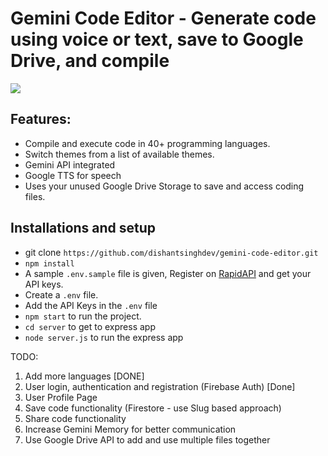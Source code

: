 # Gemini Code Editor - Generate code using voice or text, save to Google Drive, and compile

<img src="https://i.ibb.co/3dF0vP2/Screenshot-2024-08-15-at-11-03-59-AM.png" />

## Features: 
- Compile and execute code in 40+ programming languages.
- Switch themes from a list of available themes.
- Gemini API integrated
- Google TTS for speech
- Uses your unused Google Drive Storage to save and access coding files.

## Installations and setup

- git clone `https://github.com/dishantsinghdev/gemini-code-editor.git`
- `npm install`
- A sample `.env.sample` file is given, Register on <a href="https://rapidapi.com/judge0-official/api/judge0-ce/pricing" target="__blank">RapidAPI</a> and get your API keys.
- Create a `.env` file.
- Add the API Keys in the `.env` file
- `npm start` to run the project.
- `cd server` to get to express app
- `node server.js` to run the express app 


TODO:

1. Add more languages [DONE]
2. User login, authentication and registration (Firebase Auth) [Done]
3. User Profile Page 
4. Save code functionality (Firestore - use Slug based approach)
5. Share code functionality
6. Increase Gemini Memory for better communication
7. Use Google Drive API to add and use multiple files together

